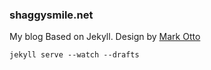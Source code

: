 ### shaggysmile.net
My blog Based on Jekyll. Design by [Mark Otto](https://github.com/mdo)

    jekyll serve --watch --drafts